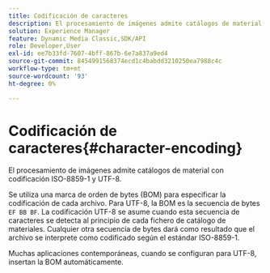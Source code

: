 ```yaml
---
title: Codificación de caracteres
description: El procesamiento de imágenes admite catálogos de material con codificación ISO-8859-1 y UTF-8.
solution: Experience Manager
feature: Dynamic Media Classic,SDK/API
role: Developer,User
exl-id: ee7b33fd-7607-4bff-867b-6e7a837a9ed4
source-git-commit: 8454991568374ecd1c4babdd3210250ea7988c4c
workflow-type: tm+mt
source-wordcount: '93'
ht-degree: 0%

---
```


# Codificación de caracteres{#character-encoding}

El procesamiento de imágenes admite catálogos de material con codificación ISO-8859-1 y UTF-8.

Se utiliza una marca de orden de bytes (BOM) para especificar la codificación de cada archivo. Para UTF-8, la BOM es la secuencia de bytes `EF BB BF`. La codificación UTF-8 se asume cuando esta secuencia de caracteres se detecta al principio de cada fichero de catálogo de materiales. Cualquier otra secuencia de bytes dará como resultado que el archivo se interprete como codificado según el estándar ISO-8859-1.

Muchas aplicaciones contemporáneas, cuando se configuran para UTF-8, insertan la BOM automáticamente.
